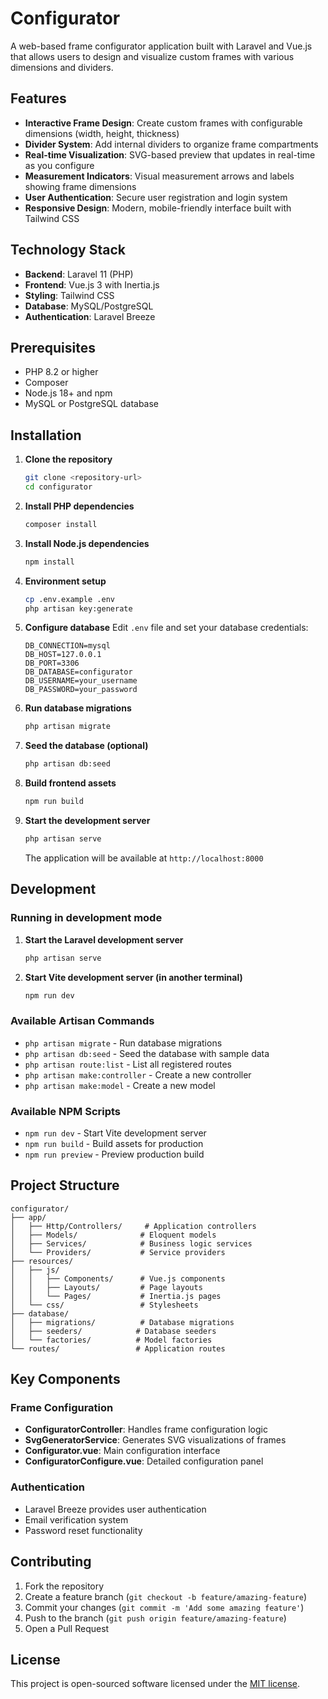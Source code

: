 # Configurator

A web-based frame configurator application built with Laravel and Vue.js that allows users to design and visualize custom frames with various dimensions and dividers.

## Features

- **Interactive Frame Design**: Create custom frames with configurable dimensions (width, height, thickness)
- **Divider System**: Add internal dividers to organize frame compartments
- **Real-time Visualization**: SVG-based preview that updates in real-time as you configure
- **Measurement Indicators**: Visual measurement arrows and labels showing frame dimensions
- **User Authentication**: Secure user registration and login system
- **Responsive Design**: Modern, mobile-friendly interface built with Tailwind CSS

## Technology Stack

- **Backend**: Laravel 11 (PHP)
- **Frontend**: Vue.js 3 with Inertia.js
- **Styling**: Tailwind CSS
- **Database**: MySQL/PostgreSQL
- **Authentication**: Laravel Breeze

## Prerequisites

- PHP 8.2 or higher
- Composer
- Node.js 18+ and npm
- MySQL or PostgreSQL database

## Installation

1. **Clone the repository**
   ```bash
   git clone <repository-url>
   cd configurator
   ```

2. **Install PHP dependencies**
   ```bash
   composer install
   ```

3. **Install Node.js dependencies**
   ```bash
   npm install
   ```

4. **Environment setup**
   ```bash
   cp .env.example .env
   php artisan key:generate
   ```

5. **Configure database**
   Edit `.env` file and set your database credentials:
   ```
   DB_CONNECTION=mysql
   DB_HOST=127.0.0.1
   DB_PORT=3306
   DB_DATABASE=configurator
   DB_USERNAME=your_username
   DB_PASSWORD=your_password
   ```

6. **Run database migrations**
   ```bash
   php artisan migrate
   ```

7. **Seed the database (optional)**
   ```bash
   php artisan db:seed
   ```

8. **Build frontend assets**
   ```bash
   npm run build
   ```

9. **Start the development server**
   ```bash
   php artisan serve
   ```

   The application will be available at `http://localhost:8000`

## Development

### Running in development mode

1. **Start the Laravel development server**
   ```bash
   php artisan serve
   ```

2. **Start Vite development server (in another terminal)**
   ```bash
   npm run dev
   ```

### Available Artisan Commands

- `php artisan migrate` - Run database migrations
- `php artisan db:seed` - Seed the database with sample data
- `php artisan route:list` - List all registered routes
- `php artisan make:controller` - Create a new controller
- `php artisan make:model` - Create a new model

### Available NPM Scripts

- `npm run dev` - Start Vite development server
- `npm run build` - Build assets for production
- `npm run preview` - Preview production build

## Project Structure

```
configurator/
├── app/
│   ├── Http/Controllers/     # Application controllers
│   ├── Models/              # Eloquent models
│   ├── Services/            # Business logic services
│   └── Providers/           # Service providers
├── resources/
│   ├── js/
│   │   ├── Components/      # Vue.js components
│   │   ├── Layouts/         # Page layouts
│   │   └── Pages/           # Inertia.js pages
│   └── css/                 # Stylesheets
├── database/
│   ├── migrations/          # Database migrations
│   ├── seeders/            # Database seeders
│   └── factories/          # Model factories
└── routes/                 # Application routes
```

## Key Components

### Frame Configuration
- **ConfiguratorController**: Handles frame configuration logic
- **SvgGeneratorService**: Generates SVG visualizations of frames
- **Configurator.vue**: Main configuration interface
- **ConfiguratorConfigure.vue**: Detailed configuration panel

### Authentication
- Laravel Breeze provides user authentication
- Email verification system
- Password reset functionality

## Contributing

1. Fork the repository
2. Create a feature branch (`git checkout -b feature/amazing-feature`)
3. Commit your changes (`git commit -m 'Add some amazing feature'`)
4. Push to the branch (`git push origin feature/amazing-feature`)
5. Open a Pull Request

## License

This project is open-sourced software licensed under the [MIT license](https://opensource.org/licenses/MIT).
